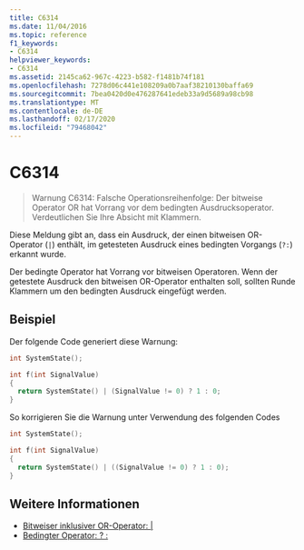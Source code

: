 ```yaml
---
title: C6314
ms.date: 11/04/2016
ms.topic: reference
f1_keywords:
- C6314
helpviewer_keywords:
- C6314
ms.assetid: 2145ca62-967c-4223-b582-f1481b74f181
ms.openlocfilehash: 7278d06c441e108209a0b7aaf38210130baffa69
ms.sourcegitcommit: 7bea0420d0e476287641edeb33a9d5689a98cb98
ms.translationtype: MT
ms.contentlocale: de-DE
ms.lasthandoff: 02/17/2020
ms.locfileid: "79468042"
---
```

# <a name="c6314"></a>C6314

> Warnung C6314: Falsche Operationsreihenfolge: Der bitweise Operator OR hat Vorrang vor dem bedingten Ausdrucksoperator. Verdeutlichen Sie Ihre Absicht mit Klammern.

Diese Meldung gibt an, dass ein Ausdruck, der einen bitweisen OR-Operator (`|`) enthält, im getesteten Ausdruck eines bedingten Vorgangs (`?:`) erkannt wurde.

Der bedingte Operator hat Vorrang vor bitweisen Operatoren. Wenn der getestete Ausdruck den bitweisen OR-Operator enthalten soll, sollten Runde Klammern um den bedingten Ausdruck eingefügt werden.

## <a name="example"></a>Beispiel

Der folgende Code generiert diese Warnung:

```cpp
int SystemState();

int f(int SignalValue)
{
  return SystemState() | (SignalValue != 0) ? 1 : 0;
}
```

So korrigieren Sie die Warnung unter Verwendung des folgenden Codes

```cpp
int SystemState();

int f(int SignalValue)
{
  return SystemState() | ((SignalValue != 0) ? 1 : 0);
}
```

## <a name="see-also"></a>Weitere Informationen

- [Bitweiser inklusiver OR-Operator: &#124;](/cpp/cpp/bitwise-inclusive-or-operator-pipe)
- [Bedingter Operator: ? :](/cpp/cpp/conditional-operator-q)
